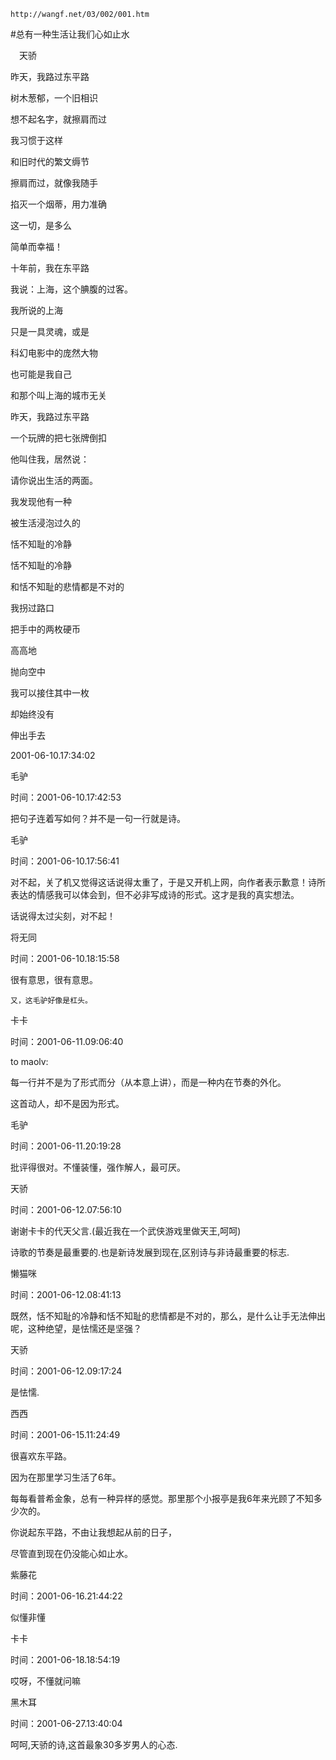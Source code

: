 `http://wangf.net/03/002/001.htm`


#总有一种生活让我们心如止水


　天骄


   昨天，我路过东平路

树木葱郁，一个旧相识

想不起名字，就擦肩而过

我习惯于这样

和旧时代的繁文缛节

擦肩而过，就像我随手

掐灭一个烟蒂，用力准确

这一切，是多么

简单而幸福！


十年前，我在东平路

我说：上海，这个腆腹的过客。

我所说的上海

只是一具灵魂，或是

科幻电影中的庞然大物

也可能是我自己

和那个叫上海的城市无关


昨天，我路过东平路

一个玩牌的把七张牌倒扣

他叫住我，居然说：

请你说出生活的两面。

我发现他有一种

被生活浸泡过久的

恬不知耻的冷静


恬不知耻的冷静

和恬不知耻的悲情都是不对的


我拐过路口

把手中的两枚硬币

高高地

抛向空中

我可以接住其中一枚

却始终没有

伸出手去


2001-06-10.17:34:02


毛驴

时间：2001-06-10.17:42:53 

把句子连着写如何？并不是一句一行就是诗。

毛驴

时间：2001-06-10.17:56:41 

对不起，关了机又觉得这话说得太重了，于是又开机上网，向作者表示歉意！诗所表达的情感我可以体会到，但不必非写成诗的形式。这才是我的真实想法。 

话说得太过尖刻，对不起！

将无同

时间：2001-06-10.18:15:58 

很有意思，很有意思。 

 

    又，这毛驴好像是杠头。


卡卡

时间：2001-06-11.09:06:40 

to maolv: 

每一行并不是为了形式而分（从本意上讲），而是一种内在节奏的外化。 

这首动人，却不是因为形式。

毛驴

时间：2001-06-11.20:19:28 

批评得很对。不懂装懂，强作解人，最可厌。

天骄

时间：2001-06-12.07:56:10 

谢谢卡卡的代天父言.(最近我在一个武侠游戏里做天王,呵呵) 

 

诗歌的节奏是最重要的.也是新诗发展到现在,区别诗与非诗最重要的标志. 



懒猫咪

时间：2001-06-12.08:41:13 

既然，恬不知耻的冷静和恬不知耻的悲情都是不对的，那么，是什么让手无法伸出呢，这种绝望，是怯懦还是坚强？ 

 


天骄

时间：2001-06-12.09:17:24 

是怯懦.

西西

时间：2001-06-15.11:24:49 

很喜欢东平路。 

因为在那里学习生活了6年。 

每每看普希金象，总有一种异样的感觉。那里那个小报亭是我6年来光顾了不知多少次的。 

你说起东平路，不由让我想起从前的日子， 

尽管直到现在仍没能心如止水。 

 


紫藤花

时间：2001-06-16.21:44:22 

似懂非懂

卡卡

时间：2001-06-18.18:54:19 

哎呀，不懂就问嘛

黑木耳

时间：2001-06-27.13:40:04 

呵呵,天骄的诗,这首最象30多岁男人的心态.